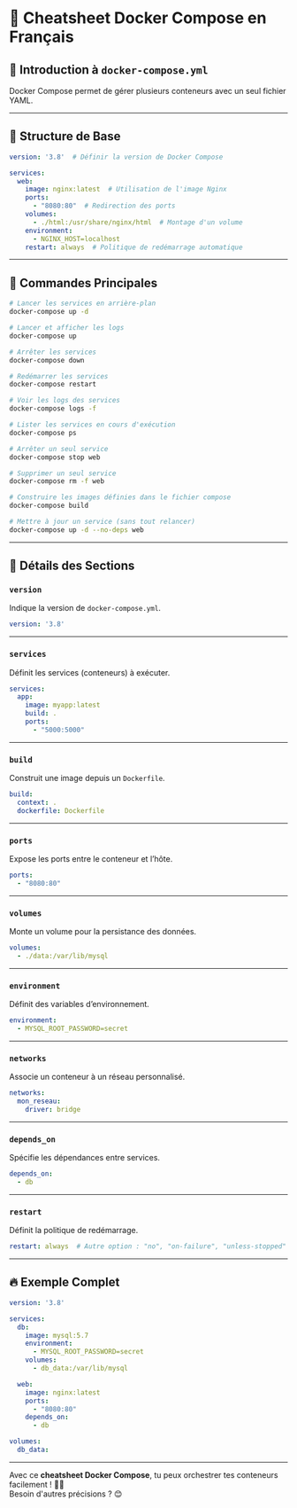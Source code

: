# 📜 Cheatsheet Docker Compose en Français 

## 🐳 Introduction à `docker-compose.yml`

Docker Compose permet de gérer plusieurs conteneurs avec un seul fichier YAML.

---

## 📄 Structure de Base

```yaml
version: '3.8'  # Définir la version de Docker Compose

services:
  web:
    image: nginx:latest  # Utilisation de l'image Nginx
    ports:
      - "8080:80"  # Redirection des ports
    volumes:
      - ./html:/usr/share/nginx/html  # Montage d'un volume
    environment:
      - NGINX_HOST=localhost
    restart: always  # Politique de redémarrage automatique
```

---

## 🚀 Commandes Principales

```sh
# Lancer les services en arrière-plan
docker-compose up -d

# Lancer et afficher les logs
docker-compose up

# Arrêter les services
docker-compose down

# Redémarrer les services
docker-compose restart

# Voir les logs des services
docker-compose logs -f

# Lister les services en cours d'exécution
docker-compose ps

# Arrêter un seul service
docker-compose stop web

# Supprimer un seul service
docker-compose rm -f web

# Construire les images définies dans le fichier compose
docker-compose build

# Mettre à jour un service (sans tout relancer)
docker-compose up -d --no-deps web
```

---

## 🔧 Détails des Sections

### `version`
Indique la version de `docker-compose.yml`.

```yaml
version: '3.8'
```

---

### `services`
Définit les services (conteneurs) à exécuter.

```yaml
services:
  app:
    image: myapp:latest
    build: .
    ports:
      - "5000:5000"
```

---

### `build`
Construit une image depuis un `Dockerfile`.

```yaml
build:
  context: .
  dockerfile: Dockerfile
```

---

### `ports`
Expose les ports entre le conteneur et l’hôte.

```yaml
ports:
  - "8080:80"
```

---

### `volumes`
Monte un volume pour la persistance des données.

```yaml
volumes:
  - ./data:/var/lib/mysql
```

---

### `environment`
Définit des variables d’environnement.

```yaml
environment:
  - MYSQL_ROOT_PASSWORD=secret
```

---

### `networks`
Associe un conteneur à un réseau personnalisé.

```yaml
networks:
  mon_reseau:
    driver: bridge
```

---

### `depends_on`
Spécifie les dépendances entre services.

```yaml
depends_on:
  - db
```

---

### `restart`
Définit la politique de redémarrage.

```yaml
restart: always  # Autre option : "no", "on-failure", "unless-stopped"
```

---

## 🔥 Exemple Complet

```yaml
version: '3.8'

services:
  db:
    image: mysql:5.7
    environment:
      - MYSQL_ROOT_PASSWORD=secret
    volumes:
      - db_data:/var/lib/mysql

  web:
    image: nginx:latest
    ports:
      - "8080:80"
    depends_on:
      - db

volumes:
  db_data:
```

---

Avec ce **cheatsheet Docker Compose**, tu peux orchestrer tes conteneurs facilement ! 🚀🐳  
Besoin d'autres précisions ? 😊
